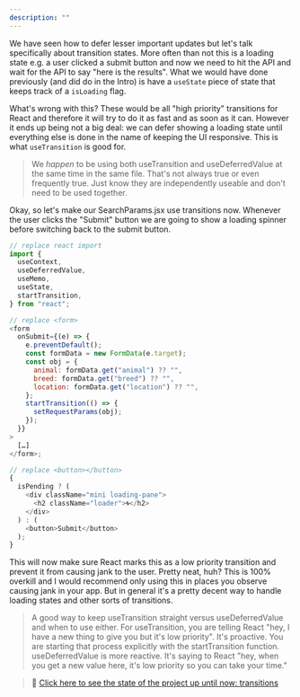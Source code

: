 ```yaml
---
description: ""
---
```


We have seen how to defer lesser important updates but let's talk specifically about transition states. More often than not this is a loading state e.g. a user clicked a submit button and now we need to hit the API and wait for the API to say "here is the results". What we would have done previously (and did do in the Intro) is have a `useState` piece of state that keeps track of a `isLoading` flag.

What's wrong with this? These would be all "high priority" transitions for React and therefore it will try to do it as fast and as soon as it can. However it ends up being not a big deal: we can defer showing a loading state until everything else is done in the name of keeping the UI responsive. This is what `useTransition` is good for.

> We _happen_ to be using both useTransition and useDeferredValue at the same time in the same file. That's not always true or even frequently true. Just know they are independently useable and don't need to be used together.

Okay, so let's make our SearchParams.jsx use transitions now. Whenever the user clicks the "Submit" button we are going to show a loading spinner before switching back to the submit button.

```javascript
// replace react import
import {
  useContext,
  useDeferredValue,
  useMemo,
  useState,
  startTransition,
} from "react";

// replace <form>
<form
  onSubmit={(e) => {
    e.preventDefault();
    const formData = new FormData(e.target);
    const obj = {
      animal: formData.get("animal") ?? "",
      breed: formData.get("breed") ?? "",
      location: formData.get("location") ?? "",
    };
    startTransition(() => {
      setRequestParams(obj);
    });
  }}
>
  […]
</form>;

// replace <button></button>
{
  isPending ? (
    <div className="mini loading-pane">
      <h2 className="loader">🌀</h2>
    </div>
  ) : (
    <button>Submit</button>
  );
}
```

This will now make sure React marks this as a low priority transition and prevent it from causing jank to the user. Pretty neat, huh? This is 100% overkill and I would recommend only using this in places you observe causing jank in your app. But in general it's a pretty decent way to handle loading states and other sorts of transitions.

> A good way to keep useTransition straight versus useDeferredValue and when to use either. For useTransition, you are telling React "hey, I have a new thing to give you but it's low priority". It's proactive. You are starting that process explicitly with the startTransition function. useDeferredValue is more reactive. It's saying to React "hey, when you get a new value here, it's low priority so you can take your time."

> 🏁 [Click here to see the state of the project up until now: transitions][step]

[step]: https://github.com/btholt/citr-v8-project/tree/master/transitions
